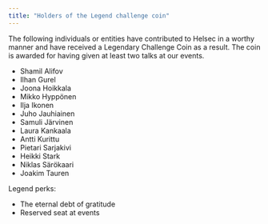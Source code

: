 ```yaml
---
title: "Holders of the Legend challenge coin"
---
```


The following individuals or entities have contributed to Helsec in a worthy manner and have received a Legendary Challenge Coin as a result. The coin is awarded for having given at least two talks at our events.

- Shamil Alifov
- Ilhan Gurel
- Joona Hoikkala
- Mikko Hyppönen
- Ilja Ikonen
- Juho Jauhiainen
- Samuli Järvinen
- Laura Kankaala
- Antti Kurittu
- Pietari Sarjakivi
- Heikki Stark
- Niklas Särökaari
- Joakim Tauren

Legend perks:

- The eternal debt of gratitude
- Reserved seat at events
